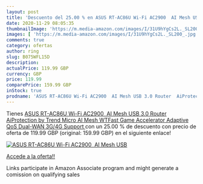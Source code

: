 ```yaml
---
layout: post
title: 'Descuento del 25.00 % en ASUS RT-AC86U Wi-Fi AC2900  AI Mesh USB '
date: 2020-11-29 08:05:35
thumbnailImage: 'https://m.media-amazon.com/images/I/31U9hYgCs2L._SL200_.jpg'
images: [ 'https://m.media-amazon.com/images/I/31U9hYgCs2L._SL200_.jpg' ]
comments: true
category: ofertas
author: ring
slug: B075WFL15D
description:
actualPrice: 119.99 GBP
currency: GBP
price: 119.99
comparePrice: 159.99 GBP
inStock: true
prodname: 'ASUS RT-AC86U Wi-Fi AC2900  AI Mesh USB 3.0 Router  AiProtection by Trend Micro  AI Mesh  WTFast Game Accelerator Adaptive QoS  Dual-WAN 3G/4G Support '
---
```


Tienes [ASUS RT-AC86U Wi-Fi AC2900  AI Mesh USB 3.0 Router  AiProtection by Trend Micro  AI Mesh  WTFast Game Accelerator Adaptive QoS  Dual-WAN 3G/4G Support ](https://www.amazon.co.uk/dp/B075WFL15D/?tag=tolees0a-21) con un 25.00 % de descuento con precio de oferta de 119.99 GBP (original: 159.99 GBP) en el siguiente enlace!

[![ASUS RT-AC86U Wi-Fi AC2900  AI Mesh USB ](https://m.media-amazon.com/images/I/31U9hYgCs2L._SL200_.jpg)](https://www.amazon.co.uk/dp/B075WFL15D/?tag=tolees0a-21)

[Accede a la oferta!!](https://www.amazon.co.uk/dp/B075WFL15D/?tag=tolees0a-21)

Links participate in Amazon Associate program and might generate a comission on qualifying sales


